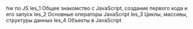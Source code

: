 hw по JS
les_1 Общее знакомство с JavaScript, создание первого кода и его запуск
les_2 Основные операторы JavaScript
les_3 Циклы, массивы, структуры данных
les_4 Объекты в JavaScript